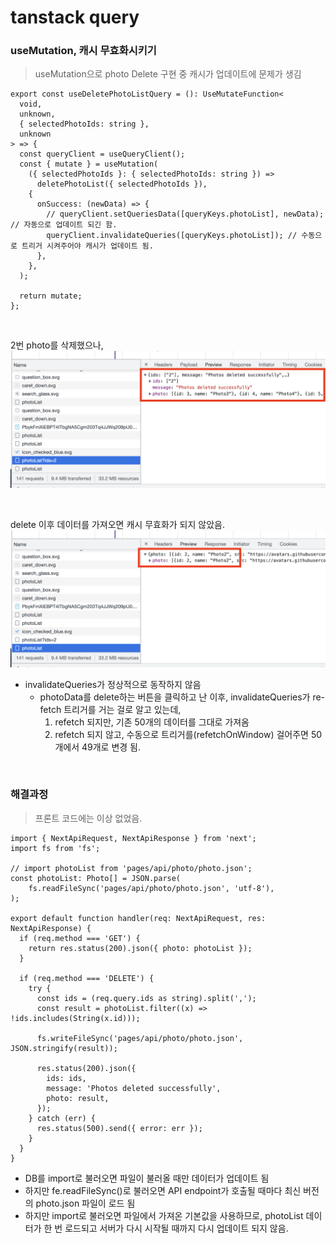 # tanstack query

### useMutation, 캐시 무효화시키기

> useMutation으로 photo Delete 구현 중 캐시가 업데이트에 문제가 생김

```TSX
export const useDeletePhotoListQuery = (): UseMutateFunction<
  void,
  unknown,
  { selectedPhotoIds: string },
  unknown
> => {
  const queryClient = useQueryClient();
  const { mutate } = useMutation(
    ({ selectedPhotoIds }: { selectedPhotoIds: string }) =>
      deletePhotoList({ selectedPhotoIds }),
    {
      onSuccess: (newData) => {
        // queryClient.setQueriesData([queryKeys.photoList], newData); // 자동으로 업데이트 되긴 함.
        queryClient.invalidateQueries([queryKeys.photoList]); // 수동으로 트리거 시켜주어야 캐시가 업데이트 됨.
      },
    },
  );

  return mutate;
};
```

<br>

2번 photo를 삭제했으나,
![2번 photo를 delete](../images/delete.png)

<br>

delete 이후 데이터를 가져오면 캐시 무효화가 되지 않았음.
![delete 이후 get해온 데이터](../images/get%20%ED%95%B4%EC%98%A8%20%EC%9D%B4%ED%9B%84.png)

- invalidateQueries가 정상적으로 동작하지 않음
  - photoData를 delete하는 버튼을 클릭하고 난 이후, invalidateQueries가 re-fetch 트리거를 거는 걸로 알고 있는데,
    1. refetch 되지만, 기존 50개의 데이터를 그대로 가져옴
    2. refetch 되지 않고, 수동으로 트리거를(refetchOnWindow) 걸어주면 50개에서 49개로 변경 됨.

<br>

### 해결과정

> 프론트 코드에는 이상 없었음.

```TSX
import { NextApiRequest, NextApiResponse } from 'next';
import fs from 'fs';

// import photoList from 'pages/api/photo/photo.json';
const photoList: Photo[] = JSON.parse(
    fs.readFileSync('pages/api/photo/photo.json', 'utf-8'),
);

export default function handler(req: NextApiRequest, res: NextApiResponse) {
  if (req.method === 'GET') {
    return res.status(200).json({ photo: photoList });
  }

  if (req.method === 'DELETE') {
    try {
      const ids = (req.query.ids as string).split(',');
      const result = photoList.filter((x) => !ids.includes(String(x.id)));

      fs.writeFileSync('pages/api/photo/photo.json', JSON.stringify(result));

      res.status(200).json({
        ids: ids,
        message: 'Photos deleted successfully',
        photo: result,
      });
    } catch (err) {
      res.status(500).send({ error: err });
    }
  }
}
```

- DB를 import로 불러오면 파일이 불러올 때만 데이터가 업데이트 됨
- 하지만 fe.readFileSync()로 불러오면 API endpoint가 호출될 때마다 최신 버전의 photo.json 파일이 로드 됨
- 하지만 import로 불러오면 파일에서 가져온 기본값을 사용하므로, photoList 데이터가 한 번 로드되고 서버가 다시 시작될 때까지 다시 업데이트 되지 않음.

<br>
